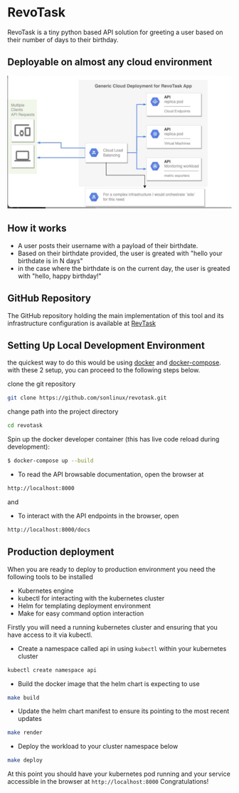 # RevoTask

RevoTask is a tiny python based API solution for greeting a user based on their number of days to their birthday.

## Deployable on almost any cloud environment

![plot](./docs/static/generic_architecture.png)

## How it works
- A user posts their username with a payload of their birthdate.
- Based on their birthdate provided, the user is greated with "hello your birthdate is in N days"
- in the case where the birthdate is on the current day, the user is greated with "hello, happy birthday!"

## GitHub Repository
The GitHub repository holding the main implementation of this tool and its infrastructure configuration is available at [RevTask](https://github.com/sonlinux/revotask.git)


## Setting Up Local Development Environment
the quickest way to do this would be using [docker](https://docs.docker.com/get-started/) and [docker-compose](https://docs.docker.com/compose/). with these 2 setup, you can proceed to the following steps below.


clone the git repository

```bash
git clone https://github.com/sonlinux/revotask.git
```

change path into the project directory

```bash
cd revotask
```

Spin up the docker developer container (this has live code reload during development): 

```bash
$ docker-compose up --build
```

- To read the API browsable documentation, open the browser at 

```bash
http://localhost:8000
```

and

- To interact with the API endpoints in the browser, open 

```bash
http://localhost:8000/docs
```

## Production deployment

When you are ready to deploy to production environment you need the following tools to be installed

- Kubernetes engine
- kubectl for interacting with the kubernetes cluster
- Helm for templating deployment environment
- Make for easy command option interaction

Firstly you will need a running kubernetes cluster and ensuring that you have access to it via kubectl.

- Create a namespace called api in using `kubectl` within your kubernetes cluster
```bash
kubectl create namespace api
```

- Build the docker image that the helm chart is expecting to use

```bash
make build
```

- Update the helm chart manifest to ensure its pointing to the most recent updates

```bash
make render
```

- Deploy the workload to your cluster namespace below
```bash
make deploy
```

At this point you should have your kubernetes pod running and your service accessible in the browser at `http://localhost:8000`
Congratulations!